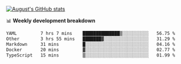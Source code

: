 
[![August's GitHub stats](https://github-readme-stats.vercel.app/api?username=zou-weidong&show_icons=true&theme=radical)](https://github.com/zou-weidong)


📊 **Weekly development breakdown**
<!--START_SECTION:waka-->

```txt
YAML         7 hrs 7 mins    ██████████████▒░░░░░░░░░░   56.75 %
Other        3 hrs 55 mins   ███████▓░░░░░░░░░░░░░░░░░   31.29 %
Markdown     31 mins         █░░░░░░░░░░░░░░░░░░░░░░░░   04.16 %
Docker       20 mins         ▓░░░░░░░░░░░░░░░░░░░░░░░░   02.77 %
TypeScript   15 mins         ▒░░░░░░░░░░░░░░░░░░░░░░░░   01.99 %
```

<!--END_SECTION:waka-->
